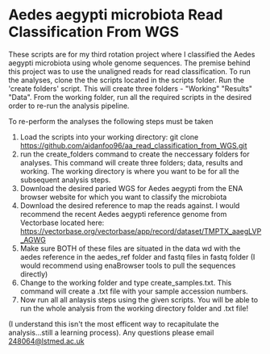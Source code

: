 # Aedes aegypti microbiota Read Classification From WGS

These scripts are for my third rotation project where I classified the Aedes aegypti microbiota using whole genome sequences. The premise behind this project was to use the unaligned reads for read classification. To run the analyses, clone the the scripts located in the scripts folder. Run the 'create folders' script. This will create three folders - "Working" "Results" "Data". From the working folder, run all the required scripts in the desired order to re-run the analysis pipeline.

To re-perform the analyses the following steps must be taken
1. Load the scripts into your working directory: git clone https://github.com/aidanfoo96/aa_read_classification_from_WGS.git 
2. run the create_folders command to create the neccessary folders for analyses. This command will create three folders; data, results and working. The working directory is where you want to be for all the subsequent analysis steps. 
3. Download the desired paried WGS for Aedes aegypti from the ENA browser website for which you want to classify the microbiota
4. Download the desired reference to map the reads against. I would recommend the recent Aedes aegypti reference genome from Vectorbase located here: https://vectorbase.org/vectorbase/app/record/dataset/TMPTX_aaegLVP_AGWG
5. Make sure BOTH of these files are situated in the data wd with the aedes reference in the aedes_ref folder and fastq files in fastq folder (I would recommend using enaBrowser tools to pull the sequences directly)
6. Change to the working folder and type create_samples.txt. This command will create a .txt file with your sample accession numbers.
7. Now run all all anlaysis steps using the given scripts. You will be able to run the whole analysis from the working directory folder and .txt file! 

(I understand this isn't the most efficent way to recapitulate the analysis...still a learning process). Any questions please email 248064@lstmed.ac.uk

